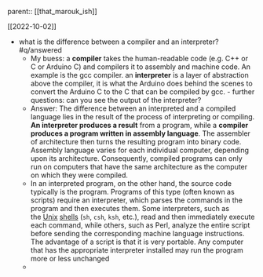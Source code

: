 parent:: [[that_marouk_ish]]

[[2022-10-02]]
- what is the difference between a compiler and an interpreter? #q/answered
	- My buess: a **compiler** takes the human-readable code (e.g. C++ or C or Arduino C) and compilers it to assembly and machine code. An example is the gcc compiler. an **interpreter** is a layer of abstraction above the compiler, it is what the Arduino does behind the scenes to convert the Arduino C to the C that can be compiled by gcc. 
			- further questions: can you see the output of the interpreter? 
	- Answer: The difference between an interpreted and a compiled language lies in the result of the process of interpreting or compiling. **An interpreter produces a result** from a program, while a **compiler produces a program written in assembly language**. The assembler of architecture then turns the resulting program into binary code. Assembly language varies for each individual computer, depending upon its architecture. Consequently, compiled programs can only run on computers that have the same architecture as the computer on which they were compiled.
	- In an interpreted program, on the other hand, the source code typically is the program. Programs of this type (often known as scripts) require an interpreter, which parses the commands in the program and then executes them. Some interpreters, such as the [Unix](https://kb.iu.edu/d/agat) [shells](https://kb.iu.edu/d/agvf) (`sh`, `csh`, `ksh`, etc.), read and then immediately execute each command, while others, such as Perl, analyze the entire script before sending the corresponding machine language instructions. The advantage of a script is that it is very portable. Any computer that has the appropriate interpreter installed may run the program more or less unchanged
	- 
